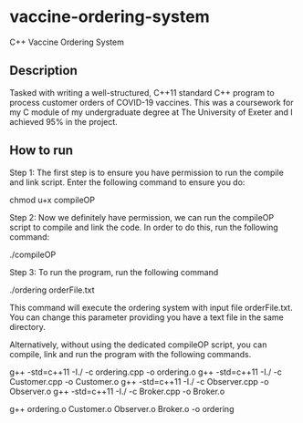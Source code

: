 # vaccine-ordering-system
C++ Vaccine Ordering System


## Description
Tasked with writing a well-structured, C++11 standard C++ program to process customer orders of COVID-19 vaccines. This was a coursework for my C module of my undergraduate degree at The University of Exeter and I achieved 95% in the project.

## How to run
Step 1:
The first step is to ensure you have permission to run the compile and link script. Enter the following command to ensure you do:

chmod u+x compileOP

Step 2:
Now we definitely have permission, we can run the compileOP script to compile and link the code. In order to do this, run the following command:

./compileOP

Step 3:
To run the program, run the following command 

./ordering orderFile.txt

This command will execute the ordering system with input file orderFile.txt. You can change this parameter providing you have a text file in the same directory. 

Alternatively, without using the dedicated compileOP script, you can compile, link and run the program with the following commands.

g++ -std=c++11 -I./ -c ordering.cpp -o ordering.o
g++ -std=c++11 -I./ -c Customer.cpp -o Customer.o
g++ -std=c++11 -I./ -c Observer.cpp -o Observer.o
g++ -std=c++11 -I./ -c Broker.cpp -o Broker.o

g++ ordering.o  Customer.o Observer.o Broker.o -o ordering
